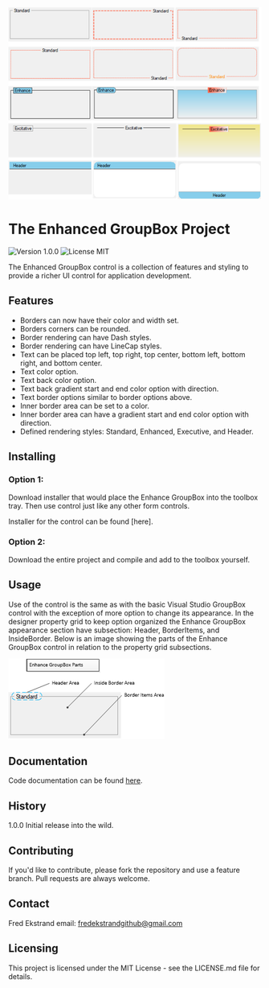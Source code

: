 ![image](https://github.com/FredEkstrand/ImageFiles/raw/master/GroupBoxExamplesA.png)
# The Enhanced GroupBox Project

![Version 1.0.0](https://img.shields.io/badge/Version-1.0.0-brightgreen.svg) ![License MIT](https://img.shields.io/badge/Licence-MIT-blue.svg)

The Enhanced GroupBox control is a collection of features and styling to provide a richer UI control for application development.

## Features
*	Borders can now have their color and width set.
*	Borders corners can be rounded. 
*	Border rendering can have Dash styles.
*	Border rendering can have LineCap styles.
*	Text can be placed top left, top right, top center, bottom left, bottom right, and bottom center.
*	Text color option.
*	Text back color option.
*	Text back gradient start and end color option with direction.
*	Text border options similar to border options above.
*	Inner border area can be set to a color.
*	Inner border area can have a gradient start and end color option with direction.
*	Defined rendering styles: Standard, Enhanced, Executive, and Header.


## Installing 
### Option 1:
Download installer that would place the Enhance GroupBox into the toolbox tray. Then use control just like any other form controls.

Installer for the control can be found [here].

### Option 2:
Download the entire project and compile and add to the toolbox yourself.

## Usage
Use of the control is the same as with the basic Visual Studio GroupBox control with the exception of more option to change its appearance. In the designer property grid to keep option organized the Enhance GroupBox appearance section have subsection: Header, BorderItems, and InsideBorder. Below is an image showing the parts of the Enhance GroupBox control in relation to the property grid subsections.

![image](https://github.com/FredEkstrand/ImageFiles/raw/master/EnhanceGroupBoxParts.png)

## Documentation
Code documentation can be found [here](http://fredekstrand.github.io/EnhanceGroupBox).

## History
 1.0.0 Initial release into the wild.

## Contributing

If you'd like to contribute, please fork the repository and use a feature
branch. Pull requests are always welcome.

## Contact
Fred Ekstrand
email: fredekstrandgithub@gmail.com
## Licensing

This project is licensed under the MIT License - see the LICENSE.md file for details.
